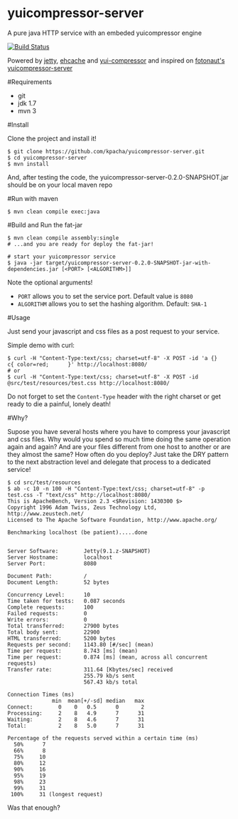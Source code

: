 yuicompressor-server
====================

A pure java HTTP service with an embeded yuicompressor engine

[![Build Status](https://travis-ci.org/kpacha/yuicompressor-server.png?branch=master)](https://travis-ci.org/kpacha/yuicompressor-server)

Powered by [jetty](http://www.eclipse.org/jetty/), [ehcache](http://ehcache.org/) and [yui-compressor](http://yui.github.com/yuicompressor/) and inspired on [fotonaut's yuicompressor-server](https://github.com/fotonauts/yuicompressor-server/)

#Requirements

* git
* jdk 1.7
* mvn 3

#Install

Clone the project and install it!

	$ git clone https://github.com/kpacha/yuicompressor-server.git
	$ cd yuicompressor-server
	$ mvn install

And, after testing the code, the yuicompressor-server-0.2.0-SNAPSHOT.jar should be on your local maven repo

#Run with maven

	$ mvn clean compile exec:java

#Build and Run the fat-jar

	$ mvn clean compile assembly:single
	# ...and you are ready for deploy the fat-jar!

	# start your yuicompressor service
	$ java -jar target/yuicompressor-server-0.2.0-SNAPSHOT-jar-with-dependencies.jar [<PORT> [<ALGORITHM>]]

Note the optional arguments!

* `PORT` allows you to set the service port. Default value is `8080`
* `ALGORITHM` allows you to set the hashing algorithm. Default: `SHA-1`

#Usage

Just send your javascript and css files as a post request to your service.

Simple demo with curl:

	$ curl -H "Content-Type:text/css; charset=utf-8" -X POST -id 'a {}       c{ color=red;      }' http://localhost:8080/
	# or
	$ curl -H "Content-Type:text/css; charset=utf-8" -X POST -id @src/test/resources/test.css http://localhost:8080/

Do not forget to set the `Content-Type` header with the right charset or get ready to die a painful, lonely death!

#Why?

Supose you have several hosts where you have to compress your javascript and css files. Why would you spend so much time doing the same operation again and again? And are your files different from one host to another or are they almost the same? How often do you deploy? Just take the DRY pattern to the next abstraction level and delegate that process to a dedicated service!

	$ cd src/test/resources
	$ ab -c 10 -n 100 -H "Content-Type:text/css; charset=utf-8" -p test.css -T "text/css" http://localhost:8080/
	This is ApacheBench, Version 2.3 <$Revision: 1430300 $>
	Copyright 1996 Adam Twiss, Zeus Technology Ltd, http://www.zeustech.net/
	Licensed to The Apache Software Foundation, http://www.apache.org/

	Benchmarking localhost (be patient).....done


	Server Software:        Jetty(9.1.z-SNAPSHOT)
	Server Hostname:        localhost
	Server Port:            8080

	Document Path:          /
	Document Length:        52 bytes

	Concurrency Level:      10
	Time taken for tests:   0.087 seconds
	Complete requests:      100
	Failed requests:        0
	Write errors:           0
	Total transferred:      27900 bytes
	Total body sent:        22900
	HTML transferred:       5200 bytes
	Requests per second:    1143.80 [#/sec] (mean)
	Time per request:       8.743 [ms] (mean)
	Time per request:       0.874 [ms] (mean, across all concurrent requests)
	Transfer rate:          311.64 [Kbytes/sec] received
	                        255.79 kb/s sent
	                        567.43 kb/s total

	Connection Times (ms)
	              min  mean[+/-sd] median   max
	Connect:        0    0   0.5      0       2
	Processing:     2    8   4.9      7      31
	Waiting:        2    8   4.6      7      31
	Total:          2    8   5.0      7      31

	Percentage of the requests served within a certain time (ms)
	  50%      7
	  66%      8
	  75%     10
	  80%     12
	  90%     16
	  95%     19
	  98%     23
	  99%     31
	 100%     31 (longest request)



Was that enough?
